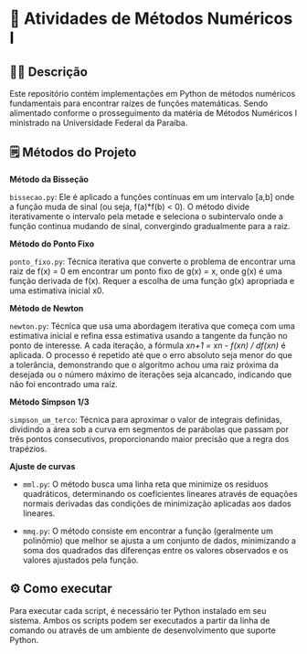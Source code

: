 # 🧮 Atividades de Métodos Numéricos I

## ✍🏼 Descrição
Este repositório contém implementações em Python de métodos numéricos fundamentais para encontrar raízes de funções matemáticas. Sendo alimentado conforme o prosseguimento da matéria de Métodos Numéricos I ministrado na Universidade Federal da Paraíba. 

## 🗒️ Métodos do Projeto
**Método da Bisseção** 

`bissecao.py`: Ele é aplicado a funções contínuas em um intervalo [a,b] onde a função muda de sinal (ou seja, f(a)*f(b) < 0). O método divide iterativamente o intervalo pela metade e seleciona o subintervalo onde a função continua mudando de sinal, convergindo gradualmente para a raiz.

**Método do Ponto Fixo**

`ponto_fixo.py`: Técnica iterativa que converte o problema de encontrar uma raiz de f(x) = 0 em encontrar um ponto fixo de g(x) = x, onde g(x) é uma função derivada de f(x). Requer a escolha de uma função g(x) apropriada e uma estimativa inicial x0.

**Método de Newton**

`newton.py`: Técnica que usa uma abordagem iterativa que começa com uma estimativa inicial e refina essa estimativa usando a tangente da função no ponto de interesse. A cada iteração, a fórmula *xn+1 = xn - f(xn) / df(xn)* é aplicada. O processo é repetido até que o erro absoluto seja menor do que a tolerância, demonstrando que o algoritmo achou uma raiz próxima da desejada ou o número máximo de iterações seja alcancado, indicando que não foi encontrado uma raiz.

**Método Simpson 1/3**

`simpson_um_terco`: Técnica para aproximar o valor de integrais definidas, dividindo a área sob a curva em segmentos de parábolas que passam por três pontos consecutivos, proporcionando maior precisão que a regra dos trapézios.

**Ajuste de curvas**

- `mml.py`: O método busca uma linha reta que minimize os resíduos quadráticos, determinando os coeficientes lineares através de equações normais derivadas das condições de minimização aplicadas aos dados lineares.

- `mmq.py`: O método consiste em encontrar a função (geralmente um polinômio) que melhor se ajusta a um conjunto de dados, minimizando a soma dos quadrados das diferenças entre os valores observados e os valores ajustados pela função. 

## ⚙️ Como executar
Para executar cada script, é necessário ter Python instalado em seu sistema. Ambos os scripts podem ser executados a partir da linha de comando ou através de um ambiente de desenvolvimento que suporte Python.